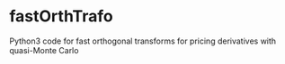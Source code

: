 # fastOrthTrafo
Python3 code for fast orthogonal transforms for pricing derivatives with quasi-Monte Carlo
